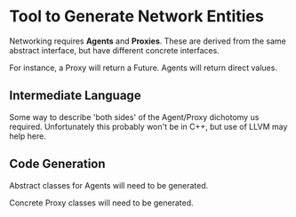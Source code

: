 #  Tool to Generate Network Entities

Networking requires **Agents** and **Proxies**. These are derived from the same
abstract interface, but have different concrete interfaces.

For instance, a Proxy will return a Future. Agents will return direct values.

##  Intermediate Language
Some way to describe 'both sides' of the Agent/Proxy dichotomy
us required. Unfortunately this probably won't be in C++, but
use of LLVM may help here.

## Code Generation
Abstract classes for Agents will need to be generated.

Concrete Proxy classes will need to be generated.


